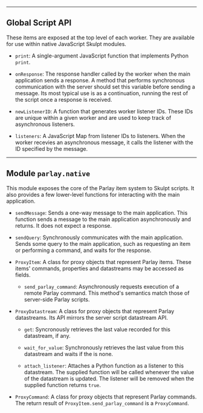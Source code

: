 -----------------
Global Script API
-----------------

These items are exposed at the top level of each worker. 
They are available for use within native JavaScript Skulpt modules.

- `print`: A single-argument JavaScript function that implements Python `print`.

- `onResponse`: The response handler called by the worker when the main application sends a response.
    A method that performs synchronous communication with the server should set this variable before sending a message.
    Its most typical use is as a continuation, running the rest of the script once a response is received.

- `newListenerID`: A function that generates worker listener IDs. 
    These IDs are unique within a given worker and are used to keep track of asynchronous listeners.

- `listeners`: A JavaScript Map from listener IDs to listeners. 
    When the worker recevies an asynchronous message, it calls the listener with the ID specified by the message.
    

----------------------
Module `parlay.native`
----------------------

This module exposes the core of the Parlay item system to Skulpt scripts. 
It also provides a few lower-level functions for interacting with the main application.

- `sendMessage`: Sends a one-way message to the main application. 
    This function sends a message to the main application asynchronously and returns.
    It does not expect a response.

- `sendQuery`: Synchronously communicates with the main application.
    Sends some query to the main application, such as requesting an item or performing a command,
    and waits for the response.

- `ProxyItem`: A class for proxy objects that represent Parlay items.
    These items' commands, properties and datastreams may be accessed as fields.
    - `send_parlay_command`: Asynchronously requests execution of a remote Parlay command.
        This method's semantics match those of server-side Parlay scripts.
        
- `ProxyDatastream`: A class for proxy objects that represent Parlay datastreams.
    Its API mirrors the server script datastream API.
    - `get`: Syncronously retrieves the last value recorded for this datastream, if any.
    
    - `wait_for_value`: Synchronously retrieves the last value from this datastream and waits if the is none.
    
    - `attach_listener`: Attaches a Python function as a listener to this datastream.
        The supplied function will be called whenever the value of the datastream is updated.
        The listener will be removed when the supplied function returns `true`.

- `ProxyCommand`: A class for proxy objects that represent Parlay commands. 
    The return result of `ProxyItem.send_parlay_command` is a `ProxyCommand`.